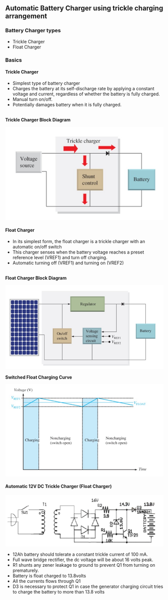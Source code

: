 ## Automatic Battery Charger using trickle charging arrangement
<h3>Battery Charger types</h3>

- Trickle Charger 
- Float Charger

<h3>Basics</h3>
<h4>Trickle Charger</h4>

- Simplest type of battery charger
- Charges the battery at its self-discharge rate by applying a constant voltage and current, regardless of whether the battery is fully charged.
- Manual turn on/off.
- Potentially damages battery when it is fully charged.<br>
<br>
<b>Trickle Charger Block Diagram</b><br>

![](a.jpg)
<h4>Float Charger</h4>

- In its simplest form, the float charger is a trickle charger with an automatic on/off switch
- This charger senses when the battery voltage reaches a preset reference level (VREF1) and turn off charging.
- Automatic turning off (VREF1) and turning on (VREF2)<br>
<br>
<b>Float Charger Block Diagram</b><br>

![](b.jpg)

<b>Switched Float Charging Curve</b><br>

![](c.jpg)

<h4>Automatic 12V DC Trickle Charger (Float Charger)</h4>

![](d.jpg)

- 12Ah battery should tolerate a constant trickle current of 100 mA.
- Full wave bridge rectifier, the dc voltage will be about 16 volts peak.
- R1 shunts any zener leakage to ground to prevent Q1 from turning on prematurely. 
- Battery is float charged to 13.8volts
- All the currents flows through Q1
- D3 is necessary to protect Q1 in case the generator charging circuit tries to charge the battery to more than 13.8 volts


